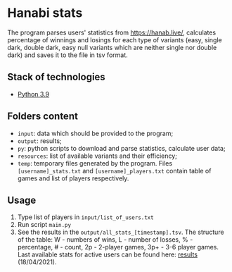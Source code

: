 # Hanabi stats

The program parses users' statistics from https://hanab.live/, calculates percentage of winnings and losings for each type of variants (easy, single dark, double dark, easy null variants which are neither single nor double dark) and saves it to the file in tsv format.

## Stack of technologies
- [Python 3.9](https://www.python.org/)

## Folders content
- ```input```: data which should be provided to the program;
- ```output```: results;
- ```py```: python scripts to download and parse statistics, calculate user data;
- ```resources```: list of available variants and their efficiency;
- ```temp```: temporary files generated by the program. Files ```[username]_stats.txt``` and ```[username]_players.txt``` contain table of games and list of players respectively.

## Usage
1. Type list of players in ```input/list_of_users.txt```
2. Run script ```main.py```
3. See the results in the ```output/all_stats_[timestamp].tsv```. The structure of the table: W - numbers of wins, L - number of losses, % - percentage, # - count, 2p - 2-player games, 3p+ - 3-6 player games. Last available stats for active users can be found here: [results](https://bit.ly/3mYJAbf) (18/04/2021).
